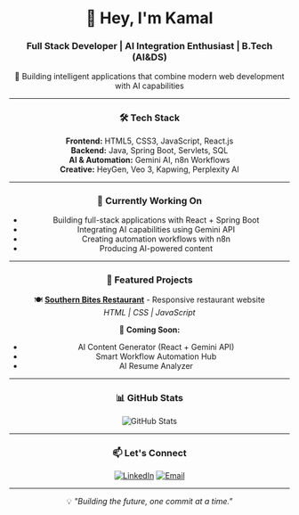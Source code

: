 <div align="center">
  
# 👋 Hey, I'm Kamal

### Full Stack Developer | AI Integration Enthusiast | B.Tech (AI&DS)

🚀 Building intelligent applications that combine modern web development with AI capabilities

---

### 🛠️ Tech Stack

**Frontend:** HTML5, CSS3, JavaScript, React.js  
**Backend:** Java, Spring Boot, Servlets, SQL  
**AI & Automation:** Gemini AI, n8n Workflows  
**Creative:** HeyGen, Veo 3, Kapwing, Perplexity AI

---

### 🎯 Currently Working On

- Building full-stack applications with React + Spring Boot
- Integrating AI capabilities using Gemini API
- Creating automation workflows with n8n
- Producing AI-powered content

---

### 📂 Featured Projects

🍽️ **[Southern Bites Restaurant](https://github.com/MEGATRON-X-49/southern-bites-website)** - Responsive restaurant website  
*HTML | CSS | JavaScript*

🚀 **Coming Soon:**
- AI Content Generator (React + Gemini API)
- Smart Workflow Automation Hub  
- AI Resume Analyzer

---

### 📊 GitHub Stats

![GitHub Stats](https://github-readme-stats.vercel.app/api?username=MEGATRON-X-49&show_icons=true&theme=tokyonight)

---

### 📫 Let's Connect

[![LinkedIn](https://img.shields.io/badge/LinkedIn-0A66C2?style=flat&logo=linkedin&logoColor=white)](www.linkedin.com/in/kamal-mudhiraj-14335sn)
[![Email](https://img.shields.io/badge/Email-D14836?style=flat&logo=gmail&logoColor=white)](mailto:saikamal0331@gmail.com)

---

💡 *"Building the future, one commit at a time."*

</div>
